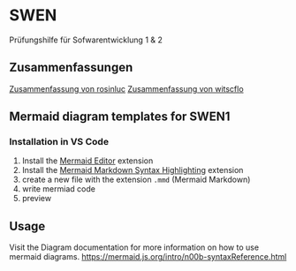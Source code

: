 # SWEN

Prüfungshilfe für Sofwarentwicklung 1 & 2

## Zusammenfassungen
[Zusammenfassung von rosinluc](https://github.zhaw.ch/rosinluc/SWEN1/blob/main/SWEN1_Zusammenfassung_rosinluc.md)
[Zusammenfassung von witscflo](https://github.zhaw.ch/pages/witscflo/swen1_summary/summary.html)


## Mermaid diagram templates for SWEN1

### Installation in VS Code

1. Install the [Mermaid Editor](https://marketplace.visualstudio.com/items?itemName=tomoyukim.vscode-mermaid-editor) extension
2. Install the [Mermaid Markdown Syntax Highlighting](https://marketplace.visualstudio.com/items?itemName=bpruitt-goddard.mermaid-markdown-syntax-highlighting) extension
3. create a new file with the extension `.mmd` (Mermaid Markdown)
4. write mermiad code
5. preview

## Usage
Visit the Diagram documentation for more information on how to use mermaid diagrams.
https://mermaid.js.org/intro/n00b-syntaxReference.html

